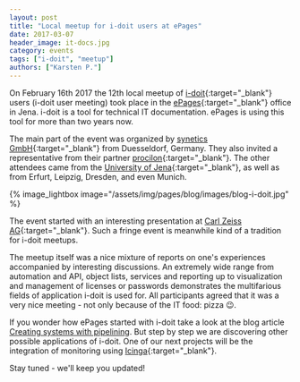 ```yaml
---
layout: post
title: "Local meetup for i-doit users at ePages"
date: 2017-03-07
header_image: it-docs.jpg
category: events
tags: ["i-doit", "meetup"]
authors: ["Karsten P."]
---
```


On February 16th 2017 the 12th local meetup of [i-doit](https://www.i-doit.com/){:target="_blank"} users (i-doit user meeting) took place in the [ePages](https://www.epages.com/en/){:target="_blank"} office in Jena.
i-doit is a tool for technical IT documentation.
ePages is using this tool for more than two years now.

The main part of the event was organized by [synetics GmbH](https://www.i-doit.com/en/company/){:target="_blank"} from Duesseldorf, Germany.
They also invited a representative from their partner [procilon](https://www.procilon.de/){:target="_blank"}.
The other attendees came from the [University of Jena](https://www.uni-jena.de/){:target="_blank"}, as well as from Erfurt, Leipzig, Dresden, and even Munich.

{% image_lightbox image="/assets/img/pages/blog/images/blog-i-doit.jpg" %}

The event started with an interesting presentation at [Carl Zeiss AG](https://www.zeiss.de){:target="_blank"}.
Such a fringe event is meanwhile kind of a tradition for i-doit meetups.

The meetup itself was a nice mixture of reports on one's experiences accompanied by interesting discussions.
An extremely wide range from automation and API, object lists, services and reporting up to visualization and management of licenses or passwords demonstrates the multifarious fields of application i-doit is used for.
All participants agreed that it was a very nice meeting - not only because of the IT food: pizza 😉.

If you wonder how ePages started with i-doit take a look at the blog article [Creating systems with pipelining](/blog/tech-stories/creating-systems-with-pipelining/).
But step by step we are discovering other possible applications of i-doit.
One of our next projects will be the integration of monitoring using [Icinga](https://www.icinga.com/){:target="_blank"}.

Stay tuned - we'll keep you updated!
